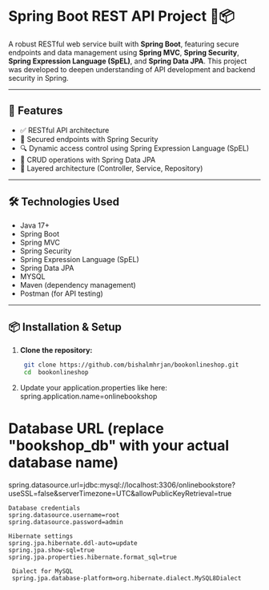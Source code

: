 # Spring Boot REST API Project 🔐📦

A robust RESTful web service built with **Spring Boot**, featuring secure endpoints and data management using **Spring MVC**, **Spring Security**, **Spring Expression Language (SpEL)**, and **Spring Data JPA**. This project was developed to deepen understanding of API development and backend security in Spring.

---

## 🚀 Features

- ✅ RESTful API architecture
- 🔐 Secured endpoints with Spring Security
- 🔍 Dynamic access control using Spring Expression Language (SpEL)
- 💾 CRUD operations with Spring Data JPA
- 📂 Layered architecture (Controller, Service, Repository)

---

## 🛠️ Technologies Used

- Java 17+
- Spring Boot
- Spring MVC
- Spring Security
- Spring Expression Language (SpEL)
- Spring Data JPA
- MYSQL
- Maven (dependency management)
- Postman (for API testing)

---

## 📦 Installation & Setup

1. **Clone the repository:**
   ```bash
    git clone https://github.com/bishalmhrjan/bookonlineshop.git
    cd  bookonlineshop

2. Update your application.properties like here:
spring.application.name=onlinebookshop
# Database URL (replace "bookshop_db" with your actual database name)
spring.datasource.url=jdbc:mysql://localhost:3306/onlinebookstore?useSSL=false&serverTimezone=UTC&allowPublicKeyRetrieval=true

    Database credentials
    spring.datasource.username=root
    spring.datasource.password=admin

    Hibernate settings
    spring.jpa.hibernate.ddl-auto=update 
    spring.jpa.show-sql=true               
    spring.jpa.properties.hibernate.format_sql=true   

     Dialect for MySQL
     spring.jpa.database-platform=org.hibernate.dialect.MySQL8Dialect




